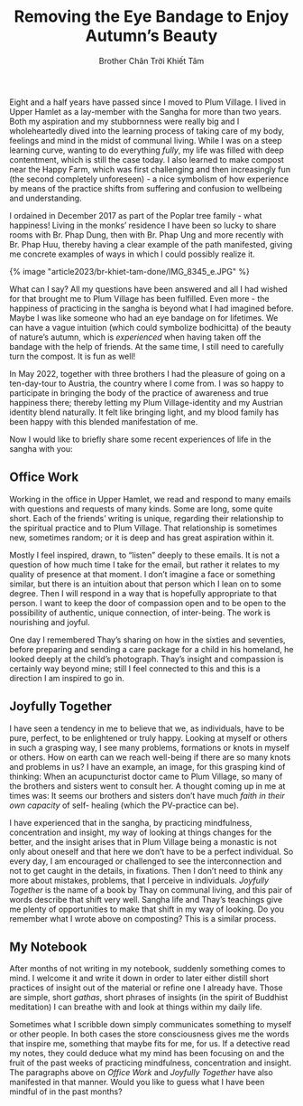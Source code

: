 ﻿---
title: Removing the Eye Bandage to Enjoy Autumn’s Beauty
author: Brother Chân Trời Khiết Tâm
---

Eight and a half years have passed since I moved to Plum Village. I lived in Upper Hamlet as a lay-member with the Sangha for more than two years. Both my aspiration and my stubbornness were really big and I wholeheartedly dived into the learning process of taking care of my body, feelings and mind in the midst of communal living. While I was on a steep learning curve, wanting to do everything *fully*, my life was filled with deep contentment, which is still the case today. I also learned to make compost near the Happy Farm, which was first challenging and then increasingly fun (the second completely unforeseen) - a nice symbolism of how experience by means of the practice shifts from suffering and confusion to wellbeing and understanding.

I ordained in December 2017 as part of the Poplar tree family - what happiness! Living in the monks’ residence I have been so lucky to share rooms with Br. Phap Dung, then with Br. Phap Ung and more recently with Br. Phap Huu, thereby having a clear example of the path manifested, giving me concrete examples of ways in which I could possibly realize it.

{% image "article2023/br-khiet-tam-done/IMG_8345_e.JPG" %}

What can I say? All my questions have been answered and all I had wished for that brought me to Plum Village has been fulfilled. Even more - the happiness of practicing in the sangha is beyond what I had imagined before. Maybe I was like someone who had an eye bandage on for lifetimes. We can have a vague intuition (which could symbolize bodhicitta) of the beauty of nature’s autumn, which is *experienced* when having taken off the bandage with the help of friends. At the same time, I still need to carefully turn the compost. It is fun as well!

In May 2022, together with three brothers I had the pleasure of going on a ten-day-tour to Austria, the country where I come from. I was so happy to participate in bringing the body of the practice of awareness and true happiness there; thereby letting my Plum Village-identity and my Austrian identity blend naturally. It felt like bringing light, and my blood family has been happy with this blended manifestation of me.

Now I would like to briefly share some recent experiences of life in the sangha with you:

## Office Work

Working in the office in Upper Hamlet, we read and respond to many emails with questions and requests of many kinds. Some are long, some quite short. Each of the friends’ writing is unique, regarding their relationship to the spiritual practice and to Plum Village. That relationship is sometimes new, sometimes random; or it is deep and has great aspiration within it.

Mostly I feel inspired, drawn, to “listen” deeply to these emails. It is not a question of how much time I take for the email, but rather it relates to my quality of presence at that moment. I don’t imagine a face or something similar, but there is an intuition about that person which I lean on to some degree. Then I will respond in a way that is hopefully appropriate to that person. I want to keep the door of compassion open and to be open to the possibility of authentic, unique connection, of inter-being. The work is nourishing and joyful.

One day I remembered Thay’s sharing on how in the sixties and seventies, before preparing and sending a care package for a child in his homeland, he looked deeply at the child’s photograph. Thay’s insight and compassion is certainly way beyond mine; still I feel connected to this and this is a direction I am inspired to go in.

## Joyfully Together

I have seen a tendency in me to believe that we, as individuals, have to be pure, perfect, to be enlightened or truly happy. Looking at myself or others in such a grasping way, I see many problems, formations or knots in myself or others. How on earth can we reach well-being if there are so many knots and problems in us? I have an example, an image, for this grasping kind of thinking: When an acupuncturist doctor came to Plum Village, so many of the brothers and sisters went to consult her. A thought coming up in me at times was: It seems our brothers and sisters don’t have much *faith in their own capacity* of self- healing (which the PV-practice can be).

I have experienced that in the sangha, by practicing mindfulness, concentration and insight, my way of looking at things changes for the better, and the insight arises that in Plum Village being a monastic is not only about oneself and that here we don’t have to be a perfect individual. So every day, I am encouraged or challenged to see the interconnection and not to get caught in the details, in fixations. Then I don’t need to think any more about mistakes, problems, that I perceive in individuals. *Joyfully Together* is the name of a book by Thay on communal living, and this pair of words describe that shift very well. Sangha life and Thay’s teachings give me plenty of opportunities to make that shift in my way of looking. Do you remember what I wrote above on composting? This is a similar process.

## My Notebook

After months of not writing in my notebook, suddenly something comes to mind. I welcome it and write it down in order to later either distill short practices of insight out of the material or refine one I already have. Those are simple, short *gathas*, short phrases of insights (in the spirit of Buddhist meditation) I can breathe with and look at things within my daily life.

Sometimes what I scribble down simply communicates something to myself or other people. In both cases the store consciousness gives me the words that inspire me, something that maybe fits for me, for us. If a detective read my notes, they could deduce what my mind has been focusing on and the fruit of the past weeks of practicing mindfulness, concentration and insight. The paragraphs above on *Office Work* and *Joyfully Together* have also manifested in that manner. Would you like to guess what I have been mindful of in the past months?